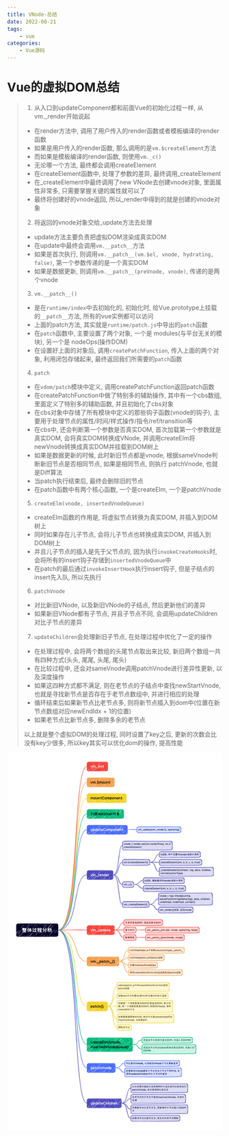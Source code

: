 ```yaml
---
title: VNode-总结
date: 2022-08-21
tags:
    - vue
categories:
    - Vue源码
---
```


# Vue的虚拟DOM总结

> 1. 从入口到updateComponent都和前面Vue的初始化过程一样, 从vm._render开始说起
> 
>   + 在render方法中, 调用了用户传入的render函数或者模板编译的render函数
>   + 如果是用户传入的render函数, 那么调用的是`vm.$createElement`方法
>   + 而如果是模板编译的render函数, 则使用`vm._c()`
>   + 无论哪一个方法, 最终都会调用createElement
>   + 在createElement函数中, 处理了参数的差异, 最终调用_createElement
>   + 在_createElement中最终调用了new VNode去创建vnode对象, 里面属性非常多, 只需要掌握关键的属性就可以了
>   + 最终将创建好的vnode返回, 所以_render中得到的就是创建的vnode对象
> 
> 2. 将返回的vnode对象交给_update方法去处理
>   + update方法主要负责把虚拟DOM渲染成真实DOM
>   + 在update中最终会调用`vm.__patch__`方法
>   + 如果是首次执行, 则调用`vm.__patch__(vm.$el, vnode, hydrating, false)`, 第一个参数传递的是一个真实DOM
>   + 如果是数据更新, 则调用`vm.__patch__(preVnode, vnode)`, 传递的是两个vnode
> 
> 3. `vm.__patch__()`
>   + 是在`runtime/index`中去初始化的, 初始化时, 给Vue.prototype上挂载的`__patch__`方法, 所有的vue实例都可以访问
>   + 上面的patch方法, 其实就是`runtime/patch.js`中导出的`patch`函数
>   + 在`patch`函数中, 主要设置了两个对象, 一个是 modules(与平台无关的模块), 另一个是 nodeOps(操作DOM)
>   + 在设置好上面的对象后, 调用`createPatchFunction`, 传入上面的两个对象, 利用闭包存储起来, 最终返回我们所需要的`patch`函数
> 
> 4. `patch`
>   + 在`vdom/patch`模块中定义, 调用createPatchFunction返回patch函数
>   + 在createPatchFunction中做了特别多的辅助操作, 其中有一个cbs数组, 里面定义了特别多的辅助函数, 并且初始化了cbs对象
>   + 在cbs对象中存储了所有模块中定义的那些钩子函数(vnode的钩子), 主要用于处理节点的属性/时间/样式操作/指令/ref/transition等
>   + 在cbs中, 还会判断第一个参数是否真实DOM, 首次加载第一个参数就是真实DOM, 会将真实DOM转换成VNode, 并调用createElm将newVnode转换成真实DOM并挂载到DOM树上
>   + 如果是数据更新的时候, 此时新旧节点都是vnode, 根据sameVnode判断新旧节点是否相同节点, 如果是相同节点, 则执行 patchVnode, 也就是Diff算法
>   + 当patch执行结束后, 最终会删除旧的节点
>   + 在patch函数中有两个核心函数, 一个是createElm, 一个是patchVnode
> 
> 5. `createElm(vnode, insertedVnodeQueue)`
>   + createElm函数的作用是, 将虚拟节点转换为真实DOM, 并插入到DOM树上
>   + 同时如果存在儿子节点, 会将儿子节点也转换成真实DOM, 并插入到DOM树上
>   + 并且儿子节点的插入是先于父节点的, 因为执行`invokeCreateHooks`时, 会将所有的insert钩子存储到`insertedVnodeQueue`中
>   + 在patch的最后通过`invokeInsertHook`执行insert钩子, 但是子结点的insert先入队, 所以先执行
> 
> 6. `patchVnode`
>   + 对比新旧VNode, 以及新旧VNode的子结点, 然后更新他们的差异
>   + 如果新旧VNode都有子节点, 并且子节点不同, 会调用updateChildren对比子节点的差异
> 
> 7. `updateChildren`会处理新旧子节点, 在处理过程中优化了一定的操作
>   + 在处理过程中, 会将两个数组的头尾节点取出来比较, 新旧两个数组一共有四种方式(头头, 尾尾, 头尾, 尾头)
>   + 在比较过程中, 还会对sameVnode调用patchVnode进行差异性更新, 以及深度操作
>   + 如果这四种方式都不满足, 则在老节点的子结点中查找newStartVnode, 也就是寻找新节点是否存在于老节点数组中, 并进行相应的处理
>   + 循环结束后如果新节点比老节点多, 则将新节点插入到dom中(位置在新节点数组对应newEndIdx + 1的位置)
>   + 如果老节点比新节点多, 删除多余的老节点
> 
> 以上就是整个虚拟DOM的处理过程, 同时设置了key之后, 更新的次数会比没有key少很多, 所以key其实可以优化dom的操作, 提高性能

![整体流程](../images/virtualDOMAll.png)



